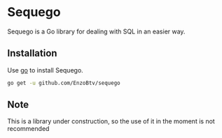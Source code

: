 # Sequego

Sequego is a Go library for dealing with SQL in an easier way.

## Installation

Use [go](https://golang.org/) to install Sequego.

```bash
go get -u github.com/EnzoBtv/sequego
```

## Note

This is a library under construction, so the use of it in the moment is not recommended
